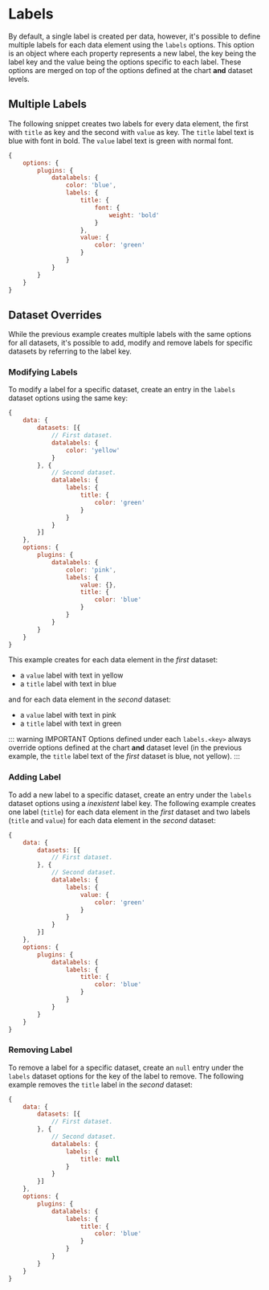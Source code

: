 # Labels

By default, a single label is created per data, however, it's possible to define multiple labels for each data element using the `labels` options. This option is an object where each property represents a new label, the key being the label key and the value being the options specific to each label. These options are merged on top of the options defined at the chart **and** dataset levels.

## Multiple Labels

The following snippet creates two labels for every data element, the first with `title` as key and the second with `value` as key. The `title` label text is blue with font in bold. The `value` label text is green with normal font.

```js
{
    options: {
        plugins: {
            datalabels: {
                color: 'blue',
                labels: {
                    title: {
                        font: {
                            weight: 'bold'
                        }
                    },
                    value: {
                        color: 'green'
                    }
                }
            }
        }
    }
}
```

## Dataset Overrides

While the previous example creates multiple labels with the same options for all datasets, it's possible to add, modify and remove labels for specific datasets by referring to the label key.

### Modifying Labels

To modify a label for a specific dataset, create an entry in the `labels` dataset options using the same key:

```js
{
    data: {
        datasets: [{
            // First dataset.
            datalabels: {
                color: 'yellow'
            }
        }, {
            // Second dataset.
            datalabels: {
                labels: {
                    title: {
                        color: 'green'
                    }
                }
            }
        }]
    },
    options: {
        plugins: {
            datalabels: {
                color: 'pink',
                labels: {
                    value: {},
                    title: {
                        color: 'blue'
                    }
                }
            }
        }
    }
}
```

This example creates for each data element in the *first* dataset:
- a `value` label with text in yellow
- a `title` label with text in blue

and for each data element in the *second* dataset:
- a `value` label with text in pink
- a `title` label with text in green

::: warning IMPORTANT
Options defined under each `labels.<key>` always override options defined at the chart **and** dataset level (in the previous example, the `title` label text of the *first* dataset is blue, not yellow).
:::

### Adding Label

To add a new label to a specific dataset, create an entry under the `labels` dataset options using a *inexistent* label key. The following example creates one label (`title`) for each data element in the *first* dataset and two labels (`title` and `value`) for each data element in the *second* dataset:

```js
{
    data: {
        datasets: [{
            // First dataset.
        }, {
            // Second dataset.
            datalabels: {
                labels: {
                    value: {
                        color: 'green'
                    }
                }
            }
        }]
    },
    options: {
        plugins: {
            datalabels: {
                labels: {
                    title: {
                        color: 'blue'
                    }
                }
            }
        }
    }
}
```

### Removing Label

To remove a label for a specific dataset, create an `null` entry under the `labels` dataset options for the key of the label to remove. The following example removes the `title` label in the *second* dataset:

```js
{
    data: {
        datasets: [{
            // First dataset.
        }, {
            // Second dataset.
            datalabels: {
                labels: {
                    title: null
                }
            }
        }]
    },
    options: {
        plugins: {
            datalabels: {
                labels: {
                    title: {
                        color: 'blue'
                    }
                }
            }
        }
    }
}
```
